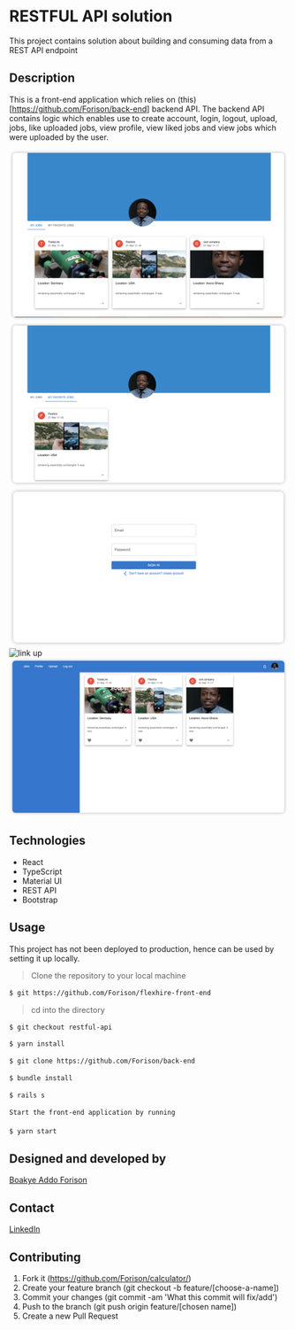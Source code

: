 # RESTFUL API solution

This project contains solution about building and consuming data from a REST API endpoint

## Description

This is a front-end application which relies on (this)[https://github.com/Forison/back-end] backend API. The backend API contains logic which enables use to create account, login, logout, upload, jobs, like uploaded jobs, view profile, view liked jobs and view jobs which were uploaded by the user.

![link up](./myJobs.png)
![link up](./myFav.png)
![link up](./login.png)
![link up](./josbUpload.png)
![link up](./jobs.png)

## Technologies

- React
- TypeScript
- Material UI
- REST API
- Bootstrap

## Usage
This project has not been deployed to production, hence can be used by setting it up locally.

> Clone the repository to your local machine

```sh
$ git https://github.com/Forison/flexhire-front-end
```
> cd into the directory

```sh
$ git checkout restful-api
```

```sh
$ yarn install
```

```sh
$ git clone https://github.com/Forison/back-end
```

```sh
$ bundle install
```

```sh
$ rails s
```

```sh
Start the front-end application by running

$ yarn start
```
## Designed and developed by

[Boakye Addo Forison](https://github.com/Forison)

## Contact

[LinkedIn](https://www.linkedin.com/in/forison/)

## Contributing

1. Fork it (https://github.com/Forison/calculator/)
2. Create your feature branch (git checkout -b feature/[choose-a-name])
3. Commit your changes (git commit -am 'What this commit will fix/add')
4. Push to the branch (git push origin feature/[chosen name])
5. Create a new Pull Request
